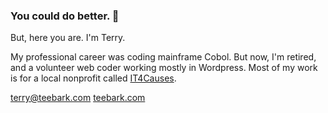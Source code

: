 ### You could do better. 👋

But, here you are. I'm Terry.

My professional career was coding mainframe Cobol. But now, I'm retired, and a volunteer web coder working mostly in Wordpress.
Most of my work is for a local nonprofit called [IT4Causes](https://it4causes.org).

[terry@teebark.com](mailto:terry@teebark.com)
[teebark.com](teebark.com)

<!--
**teebark/teebark** is a ✨ _special_ ✨ repository because its `README.md` (this file) appears on your GitHub profile.

Here are some ideas to get you started:

- 🔭 I’m currently working on ...
- 🌱 I’m currently learning ...
- 👯 I’m looking to collaborate on ...
- 🤔 I’m looking for help with ...
- 💬 Ask me about ...
- 📫 How to reach me: ...
- 😄 Pronouns: ...
- ⚡ Fun fact: ...
-->
